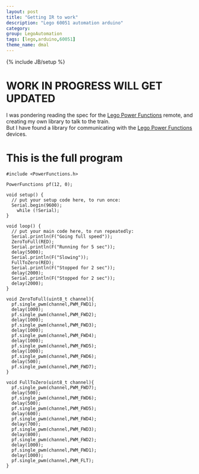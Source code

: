 ```yaml
---
layout: post
title: "Getting IR to work"
description: "Lego 60051 automation arduino"
category: 
group: LegoAutomation
tags: [lego,arduino,60051]
theme_name: dmal
---
```

{% include JB/setup %}
# WORK IN PROGRESS WILL GET UPDATED
I was pondering reading the spec for the [Lego Power Functions](https://github.com/jurriaan/Arduino-PowerFunctions) remote, and creating my own library to talk to the train.    
But I have found a library for communicating with the [Lego Power Functions](https://github.com/jurriaan/Arduino-PowerFunctions) devices.




# This is the full program 
```
#include <PowerFunctions.h>

PowerFunctions pf(12, 0);

void setup() {
  // put your setup code here, to run once:
  Serial.begin(9600);  
    while (!Serial);  
}

void loop() {
  // put your main code here, to run repeatedly:
  Serial.println(F("Going full speed"));
  ZeroToFull(RED);
  Serial.println(F("Running for 5 sec"));
  delay(5000);
  Serial.println(F("Slowing"));
  FullToZero(RED);
  Serial.println(F("Stopped for 2 sec"));
  delay(2000);
  Serial.println(F("Stopped for 2 sec"));
  delay(2000);
}

void ZeroToFull(uint8_t channel){
  pf.single_pwm(channel,PWM_FWD1);
  delay(1000);
  pf.single_pwm(channel,PWM_FWD2);
  delay(1000);
  pf.single_pwm(channel,PWM_FWD3);
  delay(1000);
  pf.single_pwm(channel,PWM_FWD4);
  delay(1000);
  pf.single_pwm(channel,PWM_FWD5);
  delay(1000);
  pf.single_pwm(channel,PWM_FWD6);
  delay(500);
  pf.single_pwm(channel,PWM_FWD7);
}

void FullToZero(uint8_t channel){
  pf.single_pwm(channel,PWM_FWD7);
  delay(500);
  pf.single_pwm(channel,PWM_FWD6);
  delay(500);
  pf.single_pwm(channel,PWM_FWD5);
  delay(600);
  pf.single_pwm(channel,PWM_FWD4);
  delay(700);
  pf.single_pwm(channel,PWM_FWD3);
  delay(800);
  pf.single_pwm(channel,PWM_FWD2);
  delay(1000);
  pf.single_pwm(channel,PWM_FWD1);
  delay(1000);
  pf.single_pwm(channel,PWM_FLT);
}


```